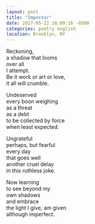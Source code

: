 ```yaml
---
layout: post
title: "Impostor"
date: 2017-05-22 16:09:16 -0500
categories: poetry english
location: Brooklyn, NY
---
```


Reckoning,  
a shadow that looms  
over all  
I attempt.  
Be it work or art or love,  
it all will crumble.  
  
Undeserved  
every boon weighing  
as a threat  
as a debt  
to be collected by force  
when least expected.  
  
Ungrateful   
perhaps, but fearful  
every day  
that goes well  
another cruel delay  
in this ruthless joke.  
  
Now learning  
to see beyond my  
own shadows  
and embrace  
the light I give, am given  
although imperfect.  
